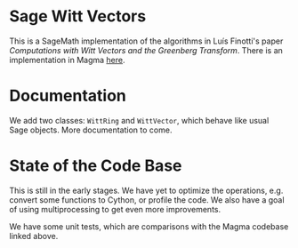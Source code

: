 # Sage Witt Vectors

This is a SageMath implementation of the algorithms in Luís Finotti's paper *Computations with Witt Vectors and the Greenberg Transform*. There is an implementation in Magma [here](https://github.com/lrfinotti/witt).

# Documentation

We add two classes: `WittRing` and `WittVector`, which behave like usual Sage objects. More documentation to come.

# State of the Code Base

This is still in the early stages. We have yet to optimize the operations, e.g. convert some functions to Cython, or profile the code. We also have a goal of using multiprocessing to get even more improvements.

We have some unit tests, which are comparisons with the Magma codebase linked above.